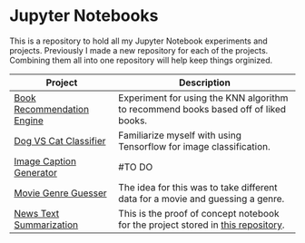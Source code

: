 # Jupyter Notebooks
This is a repository to hold all my Jupyter Notebook experiments and projects. Previously I made a new repository for each of the projects. Combining them all into one repository will help keep things orginized.

| Project | Description |
---------- | --------------
| [Book Recommendation Engine](./BookRecommender) | Experiment for using the KNN algorithm to recommend books based off of liked books. |
| [Dog VS Cat Classifier](./DogVsCatClassifier) | Familiarize myself with using Tensorflow for image classification. |
| [Image Caption Generator](./ImageCaptionGenerator) | #TO DO |
| [Movie Genre Guesser](./MovieGenreClassifier) | The idea for this was to take different data for a movie and guessing a genre.|
| [News Text Summarization](./NewsSummarization) | This is the proof of concept notebook for the project stored in [this repository](https://github.com/lazarust/NewsTextSummarization). |
